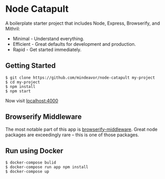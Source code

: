 # Node Catapult

A boilerplate starter project that includes Node, Express, Browserify, and Mithril:

* Minimal - Understand everything.
* Efficient - Great defaults for development and production.
* Rapid - Get started immediately.

## Getting Started

```
$ git clone https://github.com/mindeavor/node-catapult my-project
$ cd my-project
$ npm install
$ npm start
```

Now visit [localhost:4000](http://localhost:4000/)

## Browserify Middleware

The most notable part of this app is [browserify-middleware](https://github.com/ForbesLindesay/browserify-middleware). Great node packages are exceedingly rare – this is one of those packages.

## Run using Docker

```
$ docker-compose bulid
$ docker-compose run app npm install
$ docker-compose up
```
